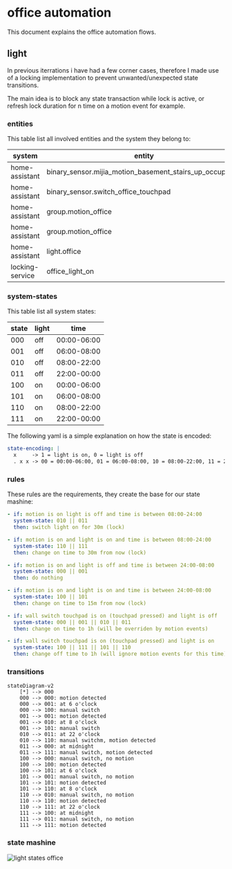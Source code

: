 # office automation

This document explains the office automation flows.

## light

In previous iterrations i have had a few corner cases,
therefore I made use of a locking implementation to prevent unwanted/unexpected state transitions.

The main idea is to block any state transaction while lock is active, or refresh lock duration for n time on a motion event for example.

### entities

This table list all involved entities and the system they belong to:

| system          | entity                                                  |
| --------------- | ------------------------------------------------------- |
| home-assistant  | binary_sensor.mijia_motion_basement_stairs_up_occupancy |
| home-assistant  | binary_sensor.switch_office_touchpad                    |
| home-assistant  | group.motion_office                                     |
| home-assistant  | group.motion_office                                     |
| home-assistant  | light.office                                            |
| locking-service | office_light_on                                         |

### system-states

This table list all system states:

| state | light | time        |
| ----- | ----- | ----------- |
| 000   | off   | 00:00-06:00 |
| 001   | off   | 06:00-08:00 |
| 010   | off   | 08:00-22:00 |
| 011   | off   | 22:00-00:00 |
| 100   | on    | 00:00-06:00 |
| 101   | on    | 06:00-08:00 |
| 110   | on    | 08:00-22:00 |
| 111   | on    | 22:00-00:00 |

The following yaml is a simple explanation on how the state is encoded:

```yaml
state-encoding: |
  x     -> 1 = light is on, 0 = light is off
  . x x -> 00 = 00:00-06:00, 01 = 06:00-08:00, 10 = 08:00-22:00, 11 = 22:00-00:00
```

### rules

These rules are the requirements, they create the base for our state mashine:

```yaml
- if: motion is on light is off and time is between 08:00-24:00
  system-state: 010 || 011
  then: switch light on for 30m (lock)
```

```yaml
- if: motion is on and light is on and time is between 08:00-24:00
  system-state: 110 || 111
  then: change on time to 30m from now (lock)
```

```yaml
- if: motion is on and light is off and time is between 24:00-08:00
  system-state: 000 || 001
  then: do nothing
```

```yaml
- if: motion is on and light is on and time is between 24:00-08:00
  system-state: 100 || 101
  then: change on time to 15m from now (lock)
```

```yaml
- if: wall switch touchpad is on (touchpad pressed) and light is off
  system-state: 000 || 001 || 010 || 011
  then: change on time to 1h (will be overriden by motion events)
```

```yaml
- if: wall switch touchpad is on (touchpad pressed) and light is on
  system-state: 100 || 111 || 101 || 110
  then: change off time to 1h (will ignore motion events for this time)
```

### transitions

```mermaid
stateDiagram-v2
    [*] --> 000
    000 --> 000: motion detected
    000 --> 001: at 6 o'clock
    000 --> 100: manual switch
    001 --> 001: motion detected
    001 --> 010: at 8 o'clock
    001 --> 101: manual switch
    010 --> 011: at 22 o'clock
    010 --> 110: manual switchm, motion detected
    011 --> 000: at midnight
    011 --> 111: manual switch, motion detected
    100 --> 000: manual switch, no motion
    100 --> 100: motion detected
    100 --> 101: at 6 o'clock
    101 --> 001: manual switch, no motion
    101 --> 101: motion detected
    101 --> 110: at 8 o'clock
    110 --> 010: manual switch, no motion
    110 --> 110: motion detected
    110 --> 111: at 22 o'clock
    111 --> 100: at midnight
    111 --> 011: manual switch, no motion
    111 --> 111: motion detected
```

### state mashine

![light states office](https://storage.googleapis.com/techtales-public-images/node-red_office-light_state-mashine2.png "light states office")
